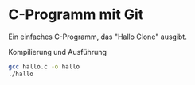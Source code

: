 # C-Programm mit Git

Ein einfaches C-Programm, das "Hallo Clone" ausgibt.

 Kompilierung und Ausführung

```bash
gcc hallo.c -o hallo
./hallo
```
